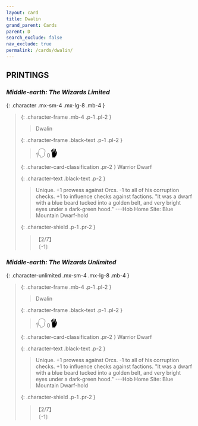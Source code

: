 ```yaml
---
layout: card
title: Dwalin
grand_parent: Cards
parent: D
search_exclude: false
nav_exclude: true
permalink: /cards/dwalin/
---
```


## PRINTINGS


### _Middle-earth: The Wizards Limited_

{: .character .mx-sm-4 .mx-lg-8 .mb-4 }
> {: .character-frame .mb-4 .p-1 .pl-2 }
> > <div class="card-mp"></div>
> > <div class="character-card-name">Dwalin</div>
>
> {: .character-frame .black-text .p-1 .pl-2 }
> > 1![](/assets/images/mind.svg) 0![](/assets/images/di.svg)
>
> {: .character-card-classification .pr-2 }
> Warrior Dwarf
>
> {: .character-text .black-text .p-2 }
> > Unique. +1 prowess against Orcs. -1 to all of his corruption checks. +1 to influence checks against factions.  "It was a dwarf with a blue beard tucked into a golden belt, and very bright eyes under a dark-green hood." ---Hob  Home Site: Blue Mountain Dwarf-hold 
>
> {: .character-shield .p-1 .pr-2 }
> > <div class="card-shield">【2/7】</div>
> > <div class="card-corruption">〔-1〕</div>

### _Middle-earth: The Wizards Unlimited_

{: .character-unlimited .mx-sm-4 .mx-lg-8 .mb-4 }
> {: .character-frame .mb-4 .p-1 .pl-2 }
> > <div class="card-mp"></div>
> > <div class="character-card-name">Dwalin</div>
>
> {: .character-frame .black-text .p-1 .pl-2 }
> > 1![](/assets/images/mind.svg) 0![](/assets/images/di.svg)
>
> {: .character-card-classification .pr-2 }
> Warrior Dwarf
>
> {: .character-text .black-text .p-2 }
> > Unique. +1 prowess against Orcs. -1 to all of his corruption checks. +1 to influence checks against factions.  "It was a dwarf with a blue beard tucked into a golden belt, and very bright eyes under a dark-green hood." ---Hob  Home Site: Blue Mountain Dwarf-hold 
>
> {: .character-shield .p-1 .pr-2 }
> > <div class="card-shield">【2/7】</div>
> > <div class="card-corruption">〔-1〕</div>
